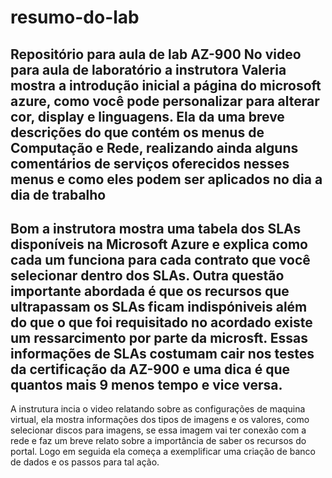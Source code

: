 # resumo-do-lab
Repositório para aula de lab AZ-900
No video para aula de laboratório a instrutora Valeria mostra a introdução inicial a página do microsoft azure, como você pode personalizar para alterar cor, display e linguagens. Ela da uma breve descrições do que contém os menus de Computação e Rede, realizando ainda alguns comentários de serviços oferecidos nesses menus e como eles podem ser aplicados no dia a dia de trabalho 
----------------------------------------------------------------------------------------------------------------------------------------------------
Bom a instrutora mostra uma tabela dos SLAs disponíveis na Microsoft Azure e explica como cada um funciona para cada contrato que você selecionar dentro dos SLAs. Outra questão importante abordada é que os recursos que ultrapassam os SLAs ficam indispóniveis além do que o que foi requisitado no acordado existe um ressarcimento por parte da microsft. Essas informações de SLAs costumam cair nos testes da certificação da AZ-900 e uma dica é que quantos mais 9 menos tempo e vice versa.
----------------------------------------------------------------------------------------------------------------------------------------------------
A instrutura incia o video relatando sobre as configurações de maquina virtual, ela mostra informações dos tipos de imagens e os valores, como selecionar discos para imagens, se essa imagem vai ter conexão com a rede e faz um breve relato sobre a importância de saber os recursos do portal. Logo em seguida ela começa a exemplificar uma criação de banco de dados e os passos para tal ação.

